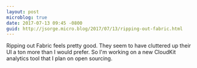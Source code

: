 ```yaml
---
layout: post
microblog: true
date: 2017-07-13 09:45 -0800
guid: http://jsorge.micro.blog/2017/07/13/ripping-out-fabric.html
---
```

Ripping out Fabric feels pretty good. They seem to have cluttered up their UI a ton more than I would prefer. So I'm working on a new CloudKit analytics tool that I plan on open sourcing.
